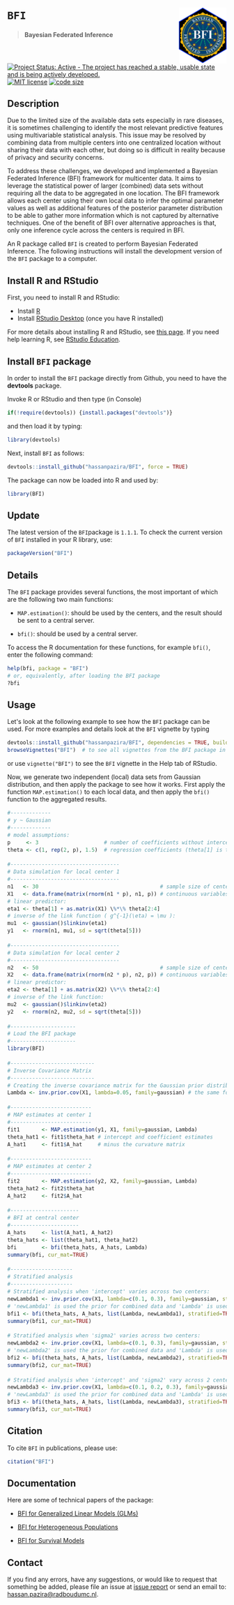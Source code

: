 
# `BFI` <img src="./man/figures/BFI_Hexagon_blue2.png" align="right" width="110px"/>

> #### Bayesian Federated Inference

<!-- badges: start -->
[![Project Status: Active - The project has reached a stable, usable state and is being actively developed.](https://www.repostatus.org/badges/latest/active.svg)](https://www.repostatus.org/#active)
[![MIT
license](https://img.shields.io/badge/license-MIT-brightgreen.svg)]( https://opensource.org/license/mit)
[![code size](https://img.shields.io/github/languages/code-size/hassanpazira/BFI.svg)](https://github.com/hassanpazira/BFI)


<!-- badges: 
[![R-CMD-check](https://github.com/hassanpazira/BFI/actions/workflows/R-CMD-check.yaml/badge.svg)](https://github.com/hassanpazira/BFI/actions/workflows/R-CMD-check.yaml)
[![R build status](https://github.com/hassanpazira/BFI/workflows/R-CMD-check/badge.svg)](https://github.com/hassanpazira/BFI/actions)
[![Build
Status](https://ci.appveyor.com/api/projects/status/github/hassanpazira/BFI?branch=master&svg=true)](https://ci.appveyor.com/project/hassanpazira/BFI/branch/master)
[![codecov.io](https://codecov.io/github/hassanpazira/BFI/coverage.svg?branch=master)](https://app.codecov.io/github/hassanpazira/BFI/branch/master)
[![](https://codecov.io/gh/hassanpazira/BFI/branch/master/graph/badge.svg)](https://codecov.io/gh/hassanpazira/BFI)
[![CodeFactor](https://www.codefactor.io/repository/github/hassanpazira/BFI/badge)](https://www.codefactor.io/repository/github/hassanpazira/BFI)
-->

<!-- badges: end -->

## Description

Due to the limited size of the available data sets especially in rare diseases, it is sometimes challenging to identify the most relevant predictive features using multivariable statistical analysis. This issue may be resolved by combining data from multiple centers into one centralized location without sharing their data with each other, but doing so is difficult in reality because of privacy and security concerns.

To address these challenges, we developed and implemented a Bayesian Federated Inference (BFI) framework for multicenter data. It aims to leverage the statistical power of larger (combined) data sets without requiring all the data to be aggregated in one location. The BFI framework allows each center using their own local data to infer the optimal parameter values as well as additional features of the posterior parameter distribution to be able to gather more information which is not captured by alternative techniques. One of the benefit of BFI over alternative approaches is that, only one inference cycle across the centers is required in BFI.

An R package called `BFI` is created to perform Bayesian Federated Inference. The following instructions will install the development version of the `BFI` package to a computer.


## Install R and RStudio

First, you need to install R and RStudio:

* Install [R](https://www.R-project.org/)
* Install [RStudio Desktop](https://posit.co/download/rstudio-desktop/) (once you have R installed)

For more details about installing R and RStudio, see [this page](https://andreashandel.github.io/MADAcourse/content/module-intro-tools/tools-randrstudio.html).
If you need help learning R, see [RStudio Education](https://education.rstudio.com/learn/).


## Install `BFI` package

In order to install the `BFI` package directly from Github, you need to have the **devtools** package.

Invoke R or RStudio and then type (in Console)

``` r
if(!require(devtools)) {install.packages("devtools")}
```

and then load it by typing:

``` r
library(devtools)
```

Next, install `BFI` as follows:

``` r
devtools::install_github("hassanpazira/BFI", force = TRUE)
```

The package can now be loaded into R and used by:

``` r
library(BFI)
```

## Update

The latest version of the `BFI`package is `1.1.1`. To check the current version of `BFI` installed in your R library, use:

``` r
packageVersion("BFI")
```

## Details

The `BFI` package provides several functions, the most important of which are the following two main functions:

-   `MAP.estimation()`: should be used by the centers, and the result should be sent to a central server.

-   `bfi()`: should be used by a central server.

To access the R documentation for these functions, for example `bfi()`, enter the following command:

``` r
help(bfi, package = "BFI")   
# or, equivalently, after loading the BFI package 
?bfi
```


## Usage

Let's look at the following example to see how the `BFI` package can be used. For more examples and details look at the `BFI` vignette by typing

``` r
devtools::install_github("hassanpazira/BFI", dependencies = TRUE, build_vignettes = TRUE, force = TRUE)
browseVignettes("BFI")  # to see all vignettes from the BFI package in an HTML browser.
```
or use `vignette("BFI")` to see the `BFI` vignette in the Help tab of RStudio.


Now, we generate two independent (local) data sets from Gaussian distribution, and then apply the package to see how it works. First apply the function `MAP.estimation()` to each local data, and then apply the `bfi()` function to the aggregated results.

``` r
#-------------
# y ~ Gaussian
#-------------
# model assumptions:
p     <- 3                     # number of coefficients without intercept
theta <- c(1, rep(2, p), 1.5)  # regression coefficients (theta[1] is the intercept) and sigma2 = 1.5

#-----------------------------------
# Data simulation for local center 1
#-----------------------------------
n1   <- 30                                       # sample size of center 1
X1   <- data.frame(matrix(rnorm(n1 * p), n1, p)) # continuous variables
# linear predictor:
eta1 <- theta[1] + as.matrix(X1) \%*\% theta[2:4]
# inverse of the link function ( g^{-1}(\eta) = \mu ):
mu1  <- gaussian()$linkinv(eta1)
y1   <- rnorm(n1, mu1, sd = sqrt(theta[5]))

#-----------------------------------
# Data simulation for local center 2
#-----------------------------------
n2   <- 50                                       # sample size of center 2
X2   <- data.frame(matrix(rnorm(n2 * p), n2, p)) # continuous variables
# linear predictor:
eta2 <- theta[1] + as.matrix(X2) \%*\% theta[2:4]
# inverse of the link function:
mu2  <- gaussian()$linkinv(eta2)
y2   <- rnorm(n2, mu2, sd = sqrt(theta[5]))

#---------------------
# Load the BFI package
#---------------------
library(BFI)

#---------------------------
# Inverse Covariance Matrix
#---------------------------
# Creating the inverse covariance matrix for the Gaussian prior distribution:
Lambda <- inv.prior.cov(X1, lambda=0.05, family=gaussian) # the same for both centers

#--------------------------
# MAP estimates at center 1
#--------------------------
fit1       <- MAP.estimation(y1, X1, family=gaussian, Lambda)
theta_hat1 <- fit1$theta_hat # intercept and coefficient estimates
A_hat1     <- fit1$A_hat     # minus the curvature matrix

#--------------------------
# MAP estimates at center 2
#--------------------------
fit2       <- MAP.estimation(y2, X2, family=gaussian, Lambda)
theta_hat2 <- fit2$theta_hat
A_hat2     <- fit2$A_hat

#----------------------
# BFI at central center
#----------------------
A_hats     <- list(A_hat1, A_hat2)
theta_hats <- list(theta_hat1, theta_hat2)
bfi        <- bfi(theta_hats, A_hats, Lambda)
summary(bfi, cur_mat=TRUE)

#--------------------
# Stratified analysis
#--------------------
# Stratified analysis when 'intercept' varies across two centers:
newLambda1 <- inv.prior.cov(X1, lambda=c(0.1, 0.3), family=gaussian, stratified=TRUE, strat_par = 1)
# 'newLambda1' is used the prior for combined data and 'Lambda' is used the prior for locals
bfi1 <- bfi(theta_hats, A_hats, list(Lambda, newLambda1), stratified=TRUE, strat_par=1)
summary(bfi1, cur_mat=TRUE)

# Stratified analysis when 'sigma2' varies across two centers:
newLambda2 <- inv.prior.cov(X1, lambda=c(0.1, 0.3), family=gaussian, stratified=TRUE, strat_par = 2)
# 'newLambda2' is used the prior for combined data and 'Lambda' is used the prior for locals
bfi2 <- bfi(theta_hats, A_hats, list(Lambda, newLambda2), stratified=TRUE, strat_par=2)
summary(bfi2, cur_mat=TRUE)

# Stratified analysis when 'intercept' and 'sigma2' vary across 2 centers:
newLambda3 <- inv.prior.cov(X1, lambda=c(0.1, 0.2, 0.3), family=gaussian, stratified=TRUE, strat_par = c(1, 2))
# 'newLambda3' is used the prior for combined data and 'Lambda' is used the prior for locals
bfi3 <- bfi(theta_hats, A_hats, list(Lambda, newLambda3), stratified=TRUE, strat_par=1:2)
summary(bfi3, cur_mat=TRUE)

```

## Citation

To cite `BFI` in publications, please use:

``` r
citation("BFI")
```


## Documentation

Here are some of technical papers of the package:

-   [BFI for Generalized Linear Models (GLMs)](https://doi.org/10.1002/sim.10072)

-   [BFI for Heterogeneous Populations](https://arxiv.org/abs/2402.02898)

-   [BFI for Survival Models](https://arxiv.org/abs/2302.07677)


## Contact

If you find any errors, have any suggestions, or would like to request that something be added, please file an issue at [issue report](https://github.com/hassanpazira/BFI/issues/) or send an email to: hassan.pazira@radboudumc.nl.

